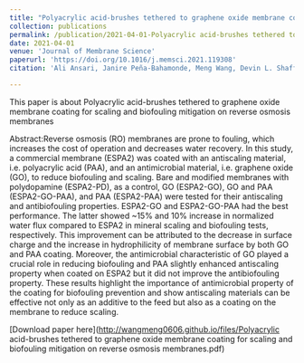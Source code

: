 ```yaml
---
title: "Polyacrylic acid-brushes tethered to graphene oxide membrane coating for scaling and biofouling mitigation on reverse osmosis membranes"
collection: publications
permalink: /publication/2021-04-01-Polyacrylic acid-brushes tethered to graphene oxide membrane coating for scaling and biofouling mitigation on reverse osmosis membranes
date: 2021-04-01
venue: 'Journal of Membrane Science'
paperurl: 'https://doi.org/10.1016/j.memsci.2021.119308'
citation: 'Ali Ansari, Janire Peña-Bahamonde, Meng Wang, Devin L. Shaffer, Yandi Hu, Debora F. Rodrigues, (2021). &quot;Polyacrylic acid-brushes tethered to graphene oxide membrane coating for scaling and biofouling mitigation on reverse osmosis membranes.&quot; <i>Journal of Membrane Science 630, 119308</i>.'

---
```

This paper is about Polyacrylic acid-brushes tethered to graphene oxide membrane coating for scaling and biofouling mitigation on reverse osmosis membranes

Abstract:Reverse osmosis (RO) membranes are prone to fouling, which increases the cost of operation and decreases water recovery. In this study, a commercial membrane (ESPA2) was coated with an antiscaling material, i.e. polyacrylic acid (PAA), and an antimicrobial material, i.e. graphene oxide (GO), to reduce biofouling and scaling. Bare and modified membranes with polydopamine (ESPA2-PD), as a control, GO (ESPA2-GO), GO and PAA (ESPA2-GO-PAA), and PAA (ESPA2-PAA) were tested for their antiscaling and antibiofouling properties. ESPA2-GO and ESPA2-GO-PAA had the best performance. The latter showed ~15% and 10% increase in normalized water flux compared to ESPA2 in mineral scaling and biofouling tests, respectively. This improvement can be attributed to the decrease in surface charge and the increase in hydrophilicity of membrane surface by both GO and PAA coating. Moreover, the antimicrobial characteristic of GO played a crucial role in reducing biofouling and PAA slightly enhanced antiscaling property when coated on ESPA2 but it did not improve the antibiofouling property. These results highlight the importance of antimicrobial property of the coating for biofouling prevention and show antiscaling materials can be effective not only as an additive to the feed but also as a coating on the membrane to reduce scaling.

[Download paper here](http://wangmeng0606.github.io/files/Polyacrylic acid-brushes tethered to graphene oxide membrane coating for scaling and biofouling mitigation on reverse osmosis membranes.pdf)

